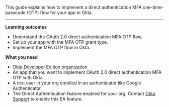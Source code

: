 <ApiLifecycle access="ea" />
<ApiLifecycle access="ie" />

This guide explains how to implement a direct authentication MFA one-time-passcode (OTP) flow for your app in Okta.

---

**Learning outcomes**

* Understand the OAuth 2.0 direct authentication MFA OTP flow.
* Set up your app with the MFA OTP grant type.
* Implement the MFA OTP flow in Okta.

**What you need**

* [Okta Developer Edition organization](https://developer.okta.com/signup)
* An app that you want to implement OAuth 2.0 direct authentication MFA OTP with Okta
* A test user in your org enrolled in an authenticator like Google Authenticator
* The Direct Authentication feature enabled for your org. Contact [Okta Support](mailto:support@okta.com) to enable this EA feature.

<ApiAmProdWarning />
